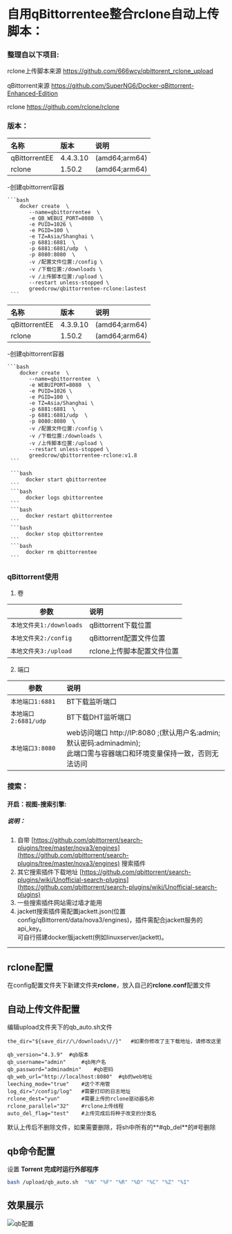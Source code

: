 # 自用qBittorrentee整合rclone自动上传脚本：

### 整理自以下项目:

rclone上传脚本来源
https://github.com/666wcy/qbittorent_rclone_upload

qBittorrent来源
https://github.com/SuperNG6/Docker-qBittorrent-Enhanced-Edition

rclone
https://github.com/rclone/rclone

### 版本：

|名称|版本|说明|
|:-|:-|:-|
|qBittorrentEE|4.4.3.10|(amd64;arm64)|
|rclone|1.50.2|(amd64;arm64) |


-创建qbittorrent容器

    ```bash
        docker create  \
           --name=qbittorrentee  \
           -e QB_WEBUI_PORT=8080  \
           -e PUID=1026 \
           -e PGID=100 \
           -e TZ=Asia/Shanghai \
           -p 6881:6881  \           
           -p 6881:6881/udp  \
           -p 8080:8080  \
           -v /配置文件位置:/config \
           -v /下载位置:/downloads \
           -v /上传脚本位置:/upload \
           --restart unless-stopped \
           greedcrow/qbittorrentee-rclone:lastest
     ```

|名称|版本|说明|
|:-|:-|:-|
|qBittorrentEE|4.3.9.10|(amd64;arm64)|
|rclone|1.50.2|(amd64;arm64) |

-创建qbittorrent容器

    ```bash
        docker create  \
           --name=qbittorrentee  \
           -e WEBUIPORT=8080  \
           -e PUID=1026 \
           -e PGID=100 \
           -e TZ=Asia/Shanghai \
           -p 6881:6881  \           
           -p 6881:6881/udp  \
           -p 8080:8080  \
           -v /配置文件位置:/config \
           -v /下载位置:/downloads \
           -v /上传脚本位置:/upload \
           --restart unless-stopped \
           greedcrow/qbittorrentee-rclone:v1.8
     ```

     ```bash
          docker start qbittorrentee
     ```
     ```bash
          docker logs qbittorrentee
     ```
     ```bash
          docker restart qbittorrentee
     ```
     ```bash
          docker stop qbittorrentee
     ```
     ```bash
          docker rm qbittorrentee
     ```


### qBittorrent使用

1. 卷

|参数|说明|
|-|:-|
| `本地文件夹1:/downloads` |qBittorrent下载位置|
| `本地文件夹2:/config` |qBittorrent配置文件位置|
| `本地文件夹3:/upload` |rclone上传脚本配置文件位置|

2. 端口

|参数|说明|
|-|:-|
| `本地端口1:6881` |BT下载监听端口|
| `本地端口2:6881/udp` |BT下载DHT监听端口|
| `本地端口3:8080` |web访问端口 http://IP:8080 ;(默认用户名:admin;默认密码:adminadmin);</br>此端口需与容器端口和环境变量保持一致，否则无法访问|


### 搜索：

#### 开启：视图-搜索引擎:
##### 说明：

1. 自带 [https://github.com/qbittorrent/search-plugins/tree/master/nova3/engines](https://github.com/qbittorrent/search-plugins/tree/master/nova3/engines) 搜索插件
2. 其它搜索插件下载地址 [https://github.com/qbittorrent/search-plugins/wiki/Unofficial-search-plugins](https://github.com/qbittorrent/search-plugins/wiki/Unofficial-search-plugins)
3. 一些搜索插件网站需过墙才能用
4. jackett搜索插件需配置jackett.json(位置config/qBittorrent/data/nova3/engines)，插件需配合jackett服务的api_key。</br>可自行搭建docker版jackett(例如linuxserver/jackett)。

---
## rclone配置

在config配置文件夹下新建文件夹**rclone**，放入自己的**rclone.conf**配置文件


## 自动上传文件配置

编辑upload文件夹下的qb_auto.sh文件![]()

```
the_dir="${save_dir//\/downloads\//}"	#如果你修改了主下载地址，请修改这里

qb_version="4.3.9"	#qb版本
qb_username="admin"		#qb用户名
qb_password="adminadmin"	#qb密码
qb_web_url="http://localhost:8080"	#qb的web地址
leeching_mode="true"	#这个不用管
log_dir="/config/log"	#需要打印的日志地址
rclone_dest="yun"		#需要上传的rclone驱动器名称
rclone_parallel="32"	#rclone上传线程
auto_del_flag="test"	#上传完成后将种子改变的分类名
```

默认上传后不删除文件，如果需要删除，将sh中所有的**#qb_del**的#号删除



## qb命令配置

设置 **Torrent 完成时运行外部程序**

```bash
bash /upload/qb_auto.sh  "%N" "%F" "%R" "%D" "%C" "%Z" "%I"
```



## 效果展示

![qb配置](https://github.com/jiotong/qbittorent_rclone/raw/main/qb.png)

